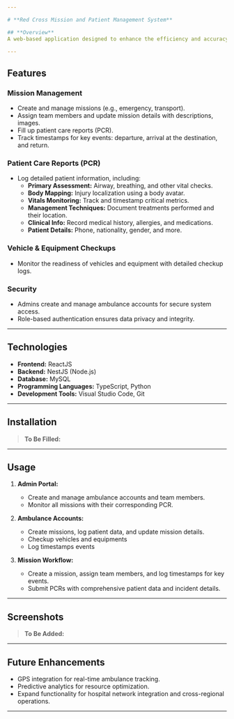 ```yaml
---

# **Red Cross Mission and Patient Management System**

## **Overview**
A web-based application designed to enhance the efficiency and accuracy of Red Cross operations by streamlining mission management, patient care, and equipment monitoring. The platform ensures secure, real-time updates for Emergency Medical Technicians (EMTs) and administrators.

---
```


## **Features**
### **Mission Management**
- Create and manage missions (e.g., emergency, transport).
- Assign team members and update mission details with descriptions, images.
- Fill up patient care reports (PCR). 
- Track timestamps for key events: departure, arrival at the destination, and return.

### **Patient Care Reports (PCR)**
- Log detailed patient information, including:
  - **Primary Assessment:** Airway, breathing, and other vital checks.
  - **Body Mapping:** Injury localization using a body avatar.
  - **Vitals Monitoring:** Track and timestamp critical metrics.
  - **Management Techniques:** Document treatments performed and their location.
  - **Clinical Info:** Record medical history, allergies, and medications.
  - **Patient Details:** Phone, nationality, gender, and more.

### **Vehicle & Equipment Checkups**
- Monitor the readiness of vehicles and equipment with detailed checkup logs.

### **Security**
- Admins create and manage ambulance accounts for secure system access.
- Role-based authentication ensures data privacy and integrity.

---

## **Technologies**
- **Frontend:** ReactJS
- **Backend:** NestJS (Node.js)
- **Database:** MySQL
- **Programming Languages:** TypeScript, Python
- **Development Tools:** Visual Studio Code, Git

---

## **Installation**
> **To Be Filled:** 

---

## **Usage**
1. **Admin Portal:**
   - Create and manage ambulance accounts and team members.
   - Monitor all missions with their corresponding PCR.

2. **Ambulance Accounts:**
   - Create missions, log patient data, and update mission details.
   - Checkup vehicles and equipments
   - Log timestamps events

3. **Mission Workflow:**
   - Create a mission, assign team members, and log timestamps for key events.
   - Submit PCRs with comprehensive patient data and incident details.

---

## **Screenshots**
> **To Be Added:** 
---

## **Future Enhancements**
- GPS integration for real-time ambulance tracking.
- Predictive analytics for resource optimization.
- Expand functionality for hospital network integration and cross-regional operations.

---
